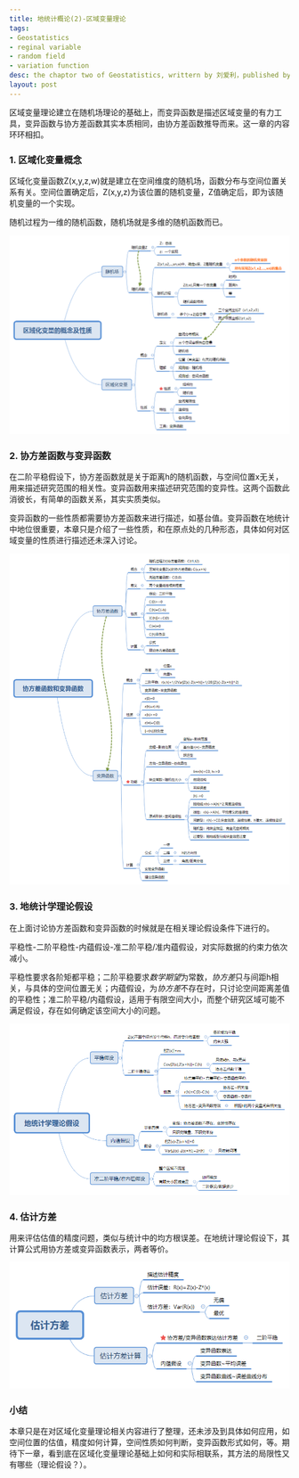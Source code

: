 ```yaml
---
title: 地统计概论(2)-区域变量理论
tags:
- Geostatistics
- reginal variable 
- random field
- variation function
desc: the chaptor two of Geostatistics, writtern by 刘爱利，published by 科学出版社
layout: post
---
```

区域变量理论建立在随机场理论的基础上，而变异函数是描述区域变量的有力工具，变异函数与协方差函数其实本质相同，由协方差函数推导而来。这一章的内容环环相扣。

### 1. 区域化变量概念
区域化变量函数Z(x,y,z,w)就是建立在空间维度的随机场，函数分布与空间位置关系有关。空间位置确定后，Z(x,y,z)为该位置的随机变量，Z值确定后，即为该随机变量的一个实现。

随机过程为一维的随机函数，随机场就是多维的随机函数而已。

![区域化变量概念](images/2019-11-13-reginal_variation_theory/区域化变量的概念及性质.png)

### 2. 协方差函数与变异函数

在二阶平稳假设下，协方差函数就是关于距离h的随机函数，与空间位置x无关，用来描述研究范围的相关性。变异函数用来描述研究范围的变异性。这两个函数此消彼长，有简单的函数关系，其实实质类似。

变异函数的一些性质都需要协方差函数来进行描述，如基台值。变异函数在地统计中地位很重要，本章只是介绍了一些性质，和在原点处的几种形态，具体如何对区域变量的性质进行描述还未深入讨论。

![协方差函数与变异函数](images/2019-11-13-reginal_variation_theory/协方差函数和变异函数.png)

### 3. 地统计学理论假设

在上面讨论协方差函数和变异函数的时候就是在相关理论假设条件下进行的。

平稳性-二阶平稳性-内蕴假设-准二阶平稳/准内蕴假设，对实际数据的约束力依次减小。

平稳性要求各阶矩都平稳；二阶平稳要求*数学期望*为常数，*协方差*只与间距h相关，与具体的空间位置无关；内蕴假设，为*协方差*不存在时，只讨论空间距离差值的平稳性；准二阶平稳/内蕴假设，适用于有限空间大小，而整个研究区域可能不满足假设，存在如何确定该空间大小的问题。

![地统计学理论假设](images/2019-11-13-reginal_variation_theory/地统计学理论假设.png)

### 4. 估计方差

用来评估估值的精度问题，类似与统计中的均方根误差。在地统计理论假设下，其计算公式用协方差或变异函数表示，两者等价。

![估计方差](images/2019-11-13-reginal_variation_theory/估计方差.png)

### 小结
本章只是在对区域化变量理论相关内容进行了整理，还未涉及到具体如何应用，如空间位置的估值，精度如何计算，空间性质如何判断，变异函数形式如何，等。期待下一章，看到底在区域化变量理论基础上如何和实际相联系，其方法的局限性又有哪些（理论假设？）。
